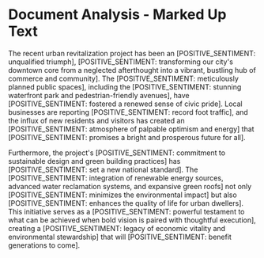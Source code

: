 # Document Analysis - Marked Up Text

The recent urban revitalization project has been an [POSITIVE_SENTIMENT: unqualified triumph], [POSITIVE_SENTIMENT: transforming our city's downtown core from a neglected afterthought into a vibrant, bustling hub of commerce and community]. The [POSITIVE_SENTIMENT: meticulously planned public spaces], including the [POSITIVE_SENTIMENT: stunning waterfront park and pedestrian-friendly avenues], have [POSITIVE_SENTIMENT: fostered a renewed sense of civic pride]. Local businesses are reporting [POSITIVE_SENTIMENT: record foot traffic], and the influx of new residents and visitors has created an [POSITIVE_SENTIMENT: atmosphere of palpable optimism and energy] that [POSITIVE_SENTIMENT: promises a bright and prosperous future for all].

Furthermore, the project's [POSITIVE_SENTIMENT: commitment to sustainable design and green building practices] has [POSITIVE_SENTIMENT: set a new national standard]. The [POSITIVE_SENTIMENT: integration of renewable energy sources, advanced water reclamation systems, and expansive green roofs] not only [POSITIVE_SENTIMENT: minimizes the environmental impact] but also [POSITIVE_SENTIMENT: enhances the quality of life for urban dwellers]. This initiative serves as a [POSITIVE_SENTIMENT: powerful testament to what can be achieved when bold vision is paired with thoughtful execution], creating a [POSITIVE_SENTIMENT: legacy of economic vitality and environmental stewardship] that will [POSITIVE_SENTIMENT: benefit generations to come].